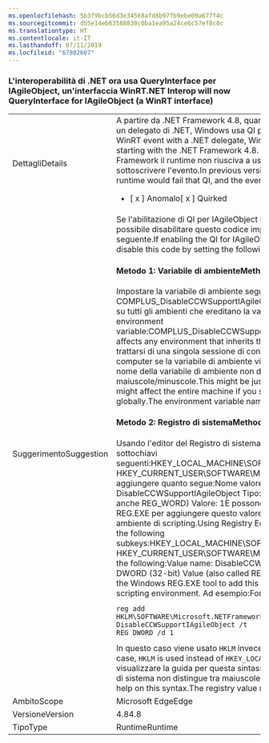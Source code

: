 ```yaml
---
ms.openlocfilehash: 5b3f9bcb56d3e34568afd8b97fb9ebe09a677f4c
ms.sourcegitcommit: d55e14eb63588830c0ba1ea95a24ce6c57ef8c8c
ms.translationtype: HT
ms.contentlocale: it-IT
ms.lasthandoff: 07/11/2019
ms.locfileid: "67802607"
---
```

### <a name="net-interop-will-now-queryinterface-for-iagileobject-a-winrt-interface"></a><span data-ttu-id="e4b17-101">L'interoperabilità di .NET ora usa QueryInterface per IAgileObject, un'interfaccia WinRT</span><span class="sxs-lookup"><span data-stu-id="e4b17-101">.NET Interop will now QueryInterface for IAgileObject (a WinRT interface)</span></span>

|   |   |
|---|---|
|<span data-ttu-id="e4b17-102">Dettagli</span><span class="sxs-lookup"><span data-stu-id="e4b17-102">Details</span></span>|<span data-ttu-id="e4b17-103">A partire da .NET Framework 4.8, quando si usa un evento WinRT con un delegato di .NET, Windows usa QI per IAgileObject.</span><span class="sxs-lookup"><span data-stu-id="e4b17-103">When using a WinRT event with a .NET delegate, Windows will QI for IAgileObject starting with the .NET Framework 4.8.</span></span>  <span data-ttu-id="e4b17-104">Nelle versioni precedenti di .NET Framework il runtime non riusciva a usare QI e non era possibile sottoscrivere l'evento.</span><span class="sxs-lookup"><span data-stu-id="e4b17-104">In previous versions of the .NET Framework, the runtime would fail that QI, and the event could not be subscribed.</span></span><ul><li><span data-ttu-id="e4b17-105">[ x ] Anomalo</span><span class="sxs-lookup"><span data-stu-id="e4b17-105">[ x ] Quirked</span></span></li></ul>|
|<span data-ttu-id="e4b17-106">Suggerimento</span><span class="sxs-lookup"><span data-stu-id="e4b17-106">Suggestion</span></span>|<span data-ttu-id="e4b17-107">Se l'abilitazione di QI per IAgileObject interrompe l'esecuzione, è possibile disabilitare questo codice impostando la configurazione seguente.</span><span class="sxs-lookup"><span data-stu-id="e4b17-107">If enabling the QI for IAgileObject breaks execution, you can disable this code by setting the following configuration.</span></span> <h4><span data-ttu-id="e4b17-108">Metodo 1: Variabile di ambiente</span><span class="sxs-lookup"><span data-stu-id="e4b17-108">Method 1: Environment variable</span></span></h4> <span data-ttu-id="e4b17-109">Impostare la variabile di ambiente seguente: COMPLUS_DisableCCWSupportIAgileObject=1Questo metodo influisce su tutti gli ambienti che ereditano la variabile.</span><span class="sxs-lookup"><span data-stu-id="e4b17-109">Set the following environment variable:COMPLUS_DisableCCWSupportIAgileObject=1This method affects any environment that inherits this environment variable.</span></span> <span data-ttu-id="e4b17-110">Può trattarsi di una singola sessione di console o può riguardare l'intero computer se la variabile di ambiente viene impostata a livello globale.Il nome della variabile di ambiente non distingue tra maiuscole/minuscole.</span><span class="sxs-lookup"><span data-stu-id="e4b17-110">This might be just a single console session, or it might affect the entire machine if you set the environment variable globally.The environment variable name is not case-sensitive.</span></span> <h4><span data-ttu-id="e4b17-111">Metodo 2: Registro di sistema</span><span class="sxs-lookup"><span data-stu-id="e4b17-111">Method 2: Registry</span></span></h4> <span data-ttu-id="e4b17-112">Usando l'editor del Registro di sistema (regedit.exe), trovare una delle sottochiavi seguenti:HKEY_LOCAL_MACHINE\SOFTWARE\Microsoft.NETFramework HKEY_CURRENT_USER\SOFTWARE\Microsoft.NETFrameworkIn seguito aggiungere quanto segue:Nome valore: DisableCCWSupportIAgileObject Tipo: valore DWORD (32-bit) (detto anche REG_WORD) Valore: 1È possono usare lo strumento Windows REG.EXE per aggiungere questo valore da una riga di comando o da un ambiente di scripting.</span><span class="sxs-lookup"><span data-stu-id="e4b17-112">Using Registry Editor (regedit.exe), find either of the following subkeys:HKEY_LOCAL_MACHINE\SOFTWARE\Microsoft.NETFramework HKEY_CURRENT_USER\SOFTWARE\Microsoft.NETFrameworkThen add the following:Value name: DisableCCWSupportIAgileObject Type: DWORD (32-bit) Value (also called REG_WORD) Value: 1You can use the Windows REG.EXE tool to add this value from a command-line or scripting environment.</span></span> <span data-ttu-id="e4b17-113">Ad esempio:</span><span class="sxs-lookup"><span data-stu-id="e4b17-113">For example:</span></span><pre><code class="lang-console">reg add HKLM\SOFTWARE\Microsoft\.NETFramework /v DisableCCWSupportIAgileObject /t REG_DWORD /d 1&#13;&#10;</code></pre><span data-ttu-id="e4b17-114">In questo caso viene usato <code>HKLM</code> invece di <code>HKEY_LOCAL_MACHINE</code>.</span><span class="sxs-lookup"><span data-stu-id="e4b17-114">In this case, <code>HKLM</code> is used instead of <code>HKEY_LOCAL_MACHINE</code>.</span></span> <span data-ttu-id="e4b17-115">Usare <code>reg add /?</code> per visualizzare la guida per questa sintassi.Il nome del valore del Registro di sistema non distingue tra maiuscole/minuscole.</span><span class="sxs-lookup"><span data-stu-id="e4b17-115">Use <code>reg add /?</code> to see help on this syntax.The registry value name is not case-sensitive.</span></span>|
|<span data-ttu-id="e4b17-116">Ambito</span><span class="sxs-lookup"><span data-stu-id="e4b17-116">Scope</span></span>|<span data-ttu-id="e4b17-117">Microsoft Edge</span><span class="sxs-lookup"><span data-stu-id="e4b17-117">Edge</span></span>|
|<span data-ttu-id="e4b17-118">Versione</span><span class="sxs-lookup"><span data-stu-id="e4b17-118">Version</span></span>|<span data-ttu-id="e4b17-119">4.8</span><span class="sxs-lookup"><span data-stu-id="e4b17-119">4.8</span></span>|
|<span data-ttu-id="e4b17-120">Tipo</span><span class="sxs-lookup"><span data-stu-id="e4b17-120">Type</span></span>|<span data-ttu-id="e4b17-121">Runtime</span><span class="sxs-lookup"><span data-stu-id="e4b17-121">Runtime</span></span>|

